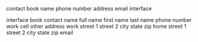 contact
book
name
phone number
address
email
interface

interface
book
  contact
    name
      full name
      first name
      last name
    phone number
      work
      cell
      other
    address
      work
        street 1
        street 2
        city
        state
        zip
      home
        street 1
        street 2
        city
        state
        zip
    email


